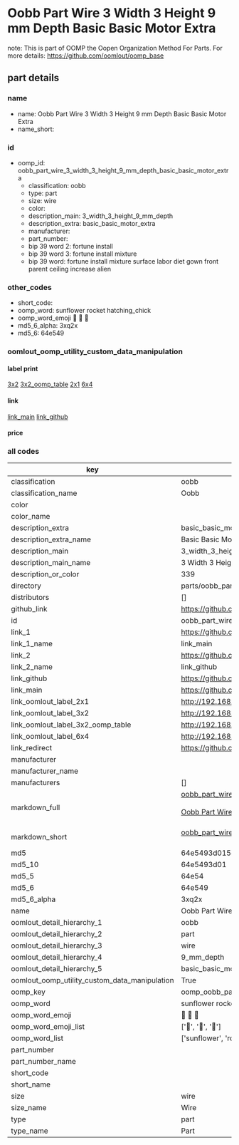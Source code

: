 # Oobb Part Wire 3 Width 3 Height 9 mm Depth Basic Basic Motor Extra  

note: This is part of OOMP the Oopen Organization Method For Parts. For more details: https://github.com/oomlout/oomp_base

##  part details
  







### name
* name: Oobb Part Wire 3 Width 3 Height 9 mm Depth Basic Basic Motor Extra
* name_short: 
### id
* oomp_id: oobb_part_wire_3_width_3_height_9_mm_depth_basic_basic_motor_extra
  * classification: oobb
  * type: part
  * size: wire
  * color: 
  * description_main: 3_width_3_height_9_mm_depth
  * description_extra: basic_basic_motor_extra
  * manufacturer: 
  * part_number: 
  * bip 39 word 2: fortune install
  * bip 39 word 3: fortune install mixture
  * bip 39 word: fortune install mixture surface labor diet gown front parent ceiling increase alien

### other_codes
* short_code: 
* oomp_word: sunflower rocket hatching_chick
* oomp_word_emoji :sunflower: :rocket: :hatching_chick:
* md5_6_alpha: 3xq2x
* md5_6: 64e549






### oomlout_oomp_utility_custom_data_manipulation
#### label print
[3x2](http://192.168.1.245:1112/?label=oomp%203xq2x)
[3x2_oomp_table](http://192.168.1.108:1112/?label=oomp%203xq2x)
[2x1](http://192.168.1.242:1112/?label=oomp%203xq2x)
[6x4](http://192.168.1.55:1112/?label=oomp%203xq2x)    

#### link

[link_main](https://github.com/oomlout/oomlout_oomp_version_1_messy/tree/main/parts/oobb_part_wire_3_width_3_height_9_mm_depth_basic_basic_motor_extra) [link_github](https://github.com/oomlout/oomlout_oomp_version_1_messy/tree/main/parts/oobb_part_wire_3_width_3_height_9_mm_depth_basic_basic_motor_extra)                             

#### price







### all codes 
| key | value |  
| --- | --- |  
| classification | oobb |  
| classification_name | Oobb |  
| color |  |  
| color_name |  |  
| description_extra | basic_basic_motor_extra |  
| description_extra_name | Basic Basic Motor Extra |  
| description_main | 3_width_3_height_9_mm_depth |  
| description_main_name | 3 Width 3 Height 9 mm Depth |  
| description_or_color | 339 |  
| directory | parts/oobb_part_wire_3_width_3_height_9_mm_depth_basic_basic_motor_extra |  
| distributors | [] |  
| github_link | https://github.com/oomlout/oomlout_oomp_part_src/tree/main/parts/oobb_part_wire_3_width_3_height_9_mm_depth_basic_basic_motor_extra |  
| id | oobb_part_wire_3_width_3_height_9_mm_depth_basic_basic_motor_extra |  
| link_1 | https://github.com/oomlout/oomlout_oomp_version_1_messy/tree/main/parts/oobb_part_wire_3_width_3_height_9_mm_depth_basic_basic_motor_extra |  
| link_1_name | link_main |  
| link_2 | https://github.com/oomlout/oomlout_oomp_version_1_messy/tree/main/parts/oobb_part_wire_3_width_3_height_9_mm_depth_basic_basic_motor_extra |  
| link_2_name | link_github |  
| link_github | https://github.com/oomlout/oomlout_oomp_version_1_messy/tree/main/parts/oobb_part_wire_3_width_3_height_9_mm_depth_basic_basic_motor_extra |  
| link_main | https://github.com/oomlout/oomlout_oomp_version_1_messy/tree/main/parts/oobb_part_wire_3_width_3_height_9_mm_depth_basic_basic_motor_extra |  
| link_oomlout_label_2x1 | http://192.168.1.242:1112/?label=oomp%203xq2x |  
| link_oomlout_label_3x2 | http://192.168.1.245:1112/?label=oomp%203xq2x |  
| link_oomlout_label_3x2_oomp_table | http://192.168.1.108:1112/?label=oomp%203xq2x |  
| link_oomlout_label_6x4 | http://192.168.1.55:1112/?label=oomp%203xq2x |  
| link_redirect | https://github.com/oomlout/oomlout_oomp_version_1_messy/tree/main/parts/oobb_part_wire_3_width_3_height_9_mm_depth_basic_basic_motor_extra |  
| manufacturer |  |  
| manufacturer_name |  |  
| manufacturers | [] |  
| markdown_full | [oobb_part_wire_3_width_3_height_9_mm_depth_basic_basic_motor_extra](none)<br>[](none)<br>[Oobb Part Wire 3 Width 3 Height 9 Mm Depth Basic Basic Motor Extra](none)<br><br> |  
| markdown_short | [oobb_part_wire_3_width_3_height_9_mm_depth_basic_basic_motor_extra](none)<br><br> |  
| md5 | 64e5493d015d4ca4f6be2da31c9d5adc |  
| md5_10 | 64e5493d01 |  
| md5_5 | 64e54 |  
| md5_6 | 64e549 |  
| md5_6_alpha | 3xq2x |  
| name | Oobb Part Wire 3 Width 3 Height 9 mm Depth Basic Basic Motor Extra |  
| oomlout_detail_hierarchy_1 | oobb |  
| oomlout_detail_hierarchy_2 | part |  
| oomlout_detail_hierarchy_3 | wire |  
| oomlout_detail_hierarchy_4 | 9_mm_depth |  
| oomlout_detail_hierarchy_5 | basic_basic_motor_extra |  
| oomlout_oomp_utility_custom_data_manipulation | True |  
| oomp_key | oomp_oobb_part_wire_3_width_3_height_9_mm_depth_basic_basic_motor_extra |  
| oomp_word | sunflower rocket hatching_chick |  
| oomp_word_emoji | :sunflower: :rocket: :hatching_chick: |  
| oomp_word_emoji_list | [':sunflower:', ':rocket:', ':hatching_chick:'] |  
| oomp_word_list | ['sunflower', 'rocket', 'hatching_chick'] |  
| part_number |  |  
| part_number_name |  |  
| short_code |  |  
| short_name |  |  
| size | wire |  
| size_name | Wire |  
| type | part |  
| type_name | Part |  
